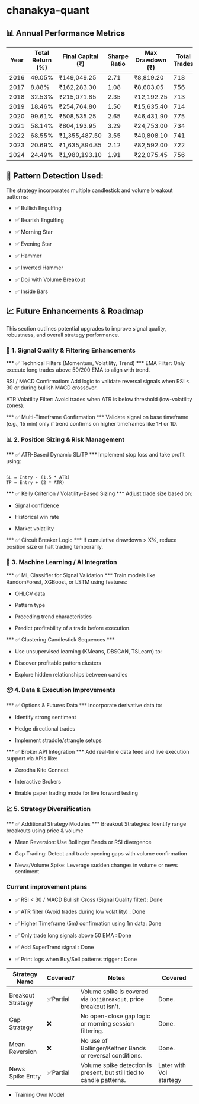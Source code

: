 # chanakya-quant

## 📊 Annual Performance Metrics
| Year | Total Return (%) | Final Capital (₹) | Sharpe Ratio | Max Drawdown (₹) | Total Trades |
| ---- | ---------------- | ----------------- | ------------ | ---------------- | ------------ |
| 2016 | 49.05%           | ₹149,049.25       | 2.71         | ₹8,819.20        | 718          |
| 2017 | 8.88%            | ₹162,283.30       | 1.08         | ₹8,603.05        | 756          |
| 2018 | 32.53%           | ₹215,071.85       | 2.35         | ₹12,192.25       | 713          |
| 2019 | 18.46%           | ₹254,764.80       | 1.50         | ₹15,635.40       | 714          |
| 2020 | 99.61%           | ₹508,535.25       | 2.65         | ₹46,431.90       | 775          |
| 2021 | 58.14%           | ₹804,193.95       | 3.29         | ₹24,753.00       | 734          |
| 2022 | 68.55%           | ₹1,355,487.50     | 3.55         | ₹40,808.10       | 741          |
| 2023 | 20.69%           | ₹1,635,894.85     | 2.12         | ₹82,592.00       | 722          |
| 2024 | 24.49%           | ₹1,980,193.10     | 1.91         | ₹22,075.45       | 756          |


## 📌 Pattern Detection Used:
The strategy incorporates multiple candlestick and volume breakout patterns:

* ✅ Bullish Engulfing

* ✅ Bearish Engulfing

* ✅ Morning Star

* ✅ Evening Star

* ✅ Hammer

* ✅ Inverted Hammer

* ✅ Doji with Volume Breakout

* ✅ Inside Bars


## 📈 Future Enhancements & Roadmap
This section outlines potential upgrades to improve signal quality, robustness, and overall strategy performance.

### 🔧 1. Signal Quality & Filtering Enhancements
*** ✅ Technical Filters (Momentum, Volatility, Trend) ***
EMA Filter: Only execute long trades above 50/200 EMA to align with trend.

RSI / MACD Confirmation: Add logic to validate reversal signals when RSI < 30 or during bullish MACD crossover.

ATR Volatility Filter: Avoid trades when ATR is below threshold (low-volatility zones).

*** ✅ Multi-Timeframe Confirmation ***
Validate signal on base timeframe (e.g., 15 min) only if trend confirms on higher timeframes like 1H or 1D.

### 📊 2. Position Sizing & Risk Management
*** ✅ ATR-Based Dynamic SL/TP ***
Implement stop loss and take profit using:

```

SL = Entry - (1.5 * ATR)
TP = Entry + (2 * ATR)

```
*** ✅ Kelly Criterion / Volatility-Based Sizing *** 
Adjust trade size based on:

* Signal confidence

* Historical win rate

* Market volatility

*** ✅ Circuit Breaker Logic *** 
If cumulative drawdown > X%, reduce position size or halt trading temporarily.

### 🧠 3. Machine Learning / AI Integration
*** ✅ ML Classifier for Signal Validation *** 
Train models like RandomForest, XGBoost, or LSTM using features:

* OHLCV data

* Pattern type

* Preceding trend characteristics

* Predict profitability of a trade before execution.

*** ✅ Clustering Candlestick Sequences *** 
* Use unsupervised learning (KMeans, DBSCAN, TSLearn) to:

* Discover profitable pattern clusters

* Explore hidden relationships between candles

### 📦 4. Data & Execution Improvements
*** ✅ Options & Futures Data *** 
Incorporate derivative data to:

* Identify strong sentiment

* Hedge directional trades

* Implement straddle/strangle setups

*** ✅ Broker API Integration *** 
Add real-time data feed and live execution support via APIs like:

* Zerodha Kite Connect

* Interactive Brokers

* Enable paper trading mode for live forward testing

### 💹 5. Strategy Diversification
*** ✅ Additional Strategy Modules *** 
Breakout Strategies: Identify range breakouts using price & volume

* Mean Reversion: Use Bollinger Bands or RSI divergence

* Gap Trading: Detect and trade opening gaps with volume confirmation

* News/Volume Spike: Leverage sudden changes in volume or news sentiment



### Current improvement plans

* ✅ RSI < 30 / MACD Bullish Cross (Signal Quality filter):  Done

* ✅ ATR filter (Avoid trades during low volatility) : Done

* ✅ Higher Timeframe (5m) confirmation using 1m data: Done

* ✅ Only trade long signals above 50 EMA : Done

* ✅ Add SuperTrend signal : Done

* ✅ Print logs when Buy/Sell patterns trigger : Done

| Strategy Name     | Covered? | Notes                                                                 | Covered |
| ----------------- | -------- | --------------------------------------------------------------------- | --------|
| Breakout Strategy | ✅Partial | Volume spike is covered via `DojiBreakout`, price breakout isn't.     | Done.  |
| Gap Strategy      | ❌        | No open-close gap logic or morning session filtering.                 | Done.  |
| Mean Reversion    | ❌        | No use of Bollinger/Keltner Bands or reversal conditions.             | Done.  |
| News Spike Entry  | ✅Partial | Volume spike detection is present, but still tied to candle patterns. | Later with Vol startegy |

* Training Own Model

